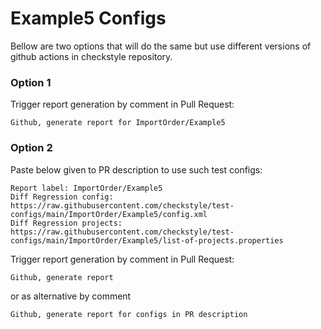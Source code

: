 # Example5 Configs

Bellow are two options that will do the same but use different versions
of github actions in checkstyle repository.


### Option 1
Trigger report generation by comment in Pull Request:
```
Github, generate report for ImportOrder/Example5
```

### Option 2

Paste below given to PR description to use such test configs:
```
Report label: ImportOrder/Example5
Diff Regression config: https://raw.githubusercontent.com/checkstyle/test-configs/main/ImportOrder/Example5/config.xml
Diff Regression projects: https://raw.githubusercontent.com/checkstyle/test-configs/main/ImportOrder/Example5/list-of-projects.properties
```

Trigger report generation by comment in Pull Request:
```
Github, generate report
```
or as alternative by comment
```
Github, generate report for configs in PR description
```

